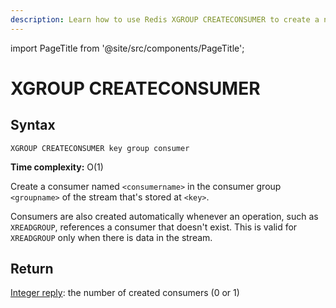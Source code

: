 ```yaml
---
description: Learn how to use Redis XGROUP CREATECONSUMER to create a new consumer in a consumer group.
---
```


import PageTitle from '@site/src/components/PageTitle';

# XGROUP CREATECONSUMER

<PageTitle title="Redis XGROUP CREATECONSUMER Command (Documentation) | Dragonfly" />

## Syntax

    XGROUP CREATECONSUMER key group consumer

**Time complexity:** O(1)

Create a consumer named `<consumername>` in the consumer group `<groupname>` of the stream that's stored at `<key>`.

Consumers are also created automatically whenever an operation, such as `XREADGROUP`, references a consumer that doesn't exist.
This is valid for `XREADGROUP` only when there is data in the stream.

## Return

[Integer reply](https://redis.io/docs/latest/develop/reference/protocol-spec/#integers): the number of created consumers (0 or 1)
